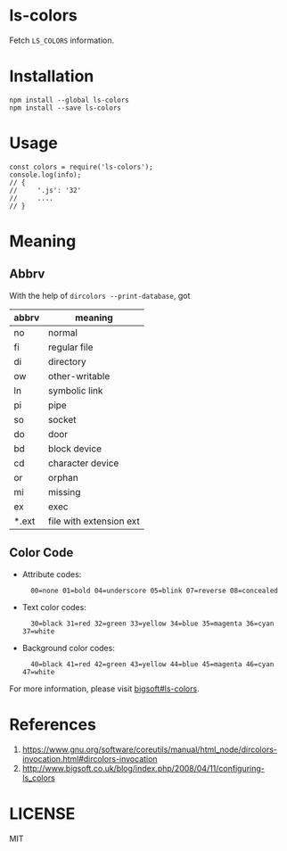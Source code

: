 # ls-colors

Fetch `LS_COLORS` information.

# Installation

    npm install --global ls-colors
    npm install --save ls-colors

# Usage

    const colors = require('ls-colors');
    console.log(info);
    // {
    //     '.js': '32'
    //     ....
    // }


# Meaning

## Abbrv

With the help of `dircolors --print-database`, got

| abbrv  | meaning                 |
| ------ | ----------------------- |
| no     | normal                  |
| fi     | regular file            |
| di     | directory               |
| ow     | other-writable          |
| ln     | symbolic link           |
| pi     | pipe                    |
| so     | socket                  |
| do     | door                    |
| bd     | block device            |
| cd     | character device        |
| or     | orphan                  |
| mi     | missing                 |
| ex     | exec                    |
| \*.ext | file with extension ext |

## Color Code

- Attribute codes:

        00=none 01=bold 04=underscore 05=blink 07=reverse 08=concealed

- Text color codes:

        30=black 31=red 32=green 33=yellow 34=blue 35=magenta 36=cyan 37=white

- Background color codes:

        40=black 41=red 42=green 43=yellow 44=blue 45=magenta 46=cyan 47=white

For more information, please visit [bigsoft#ls-colors](http://www.bigsoft.co.uk/blog/index.php/2008/04/11/configuring-ls_colors).

# References

1. https://www.gnu.org/software/coreutils/manual/html_node/dircolors-invocation.html#dircolors-invocation
2. http://www.bigsoft.co.uk/blog/index.php/2008/04/11/configuring-ls_colors

# LICENSE

MIT
